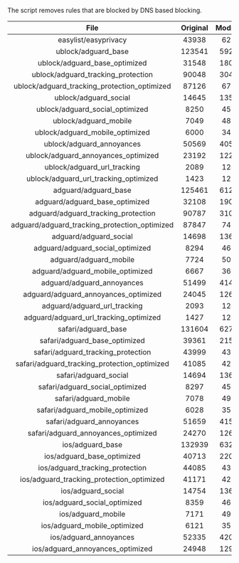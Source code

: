 The script removes rules that are blocked by DNS based blocking.


| File | Original | Modified |
|:----:|:-----:|:-----:|
| easylist/easyprivacy | 43938 | 6259 |
| ublock/adguard_base | 123541 | 59266 |
| ublock/adguard_base_optimized | 31548 | 18060 |
| ublock/adguard_tracking_protection | 90048 | 30406 |
| ublock/adguard_tracking_protection_optimized | 87126 | 6797 |
| ublock/adguard_social | 14645 | 13564 |
| ublock/adguard_social_optimized | 8250 | 4560 |
| ublock/adguard_mobile | 7049 | 4883 |
| ublock/adguard_mobile_optimized | 6000 | 3492 |
| ublock/adguard_annoyances | 50569 | 40567 |
| ublock/adguard_annoyances_optimized | 23192 | 12203 |
| ublock/adguard_url_tracking | 2089 | 1240 |
| ublock/adguard_url_tracking_optimized | 1423 | 1237 |
| adguard/adguard_base | 125461 | 61291 |
| adguard/adguard_base_optimized | 32108 | 19086 |
| adguard/adguard_tracking_protection | 90787 | 31091 |
| adguard/adguard_tracking_protection_optimized | 87847 | 7468 |
| adguard/adguard_social | 14698 | 13625 |
| adguard/adguard_social_optimized | 8294 | 4604 |
| adguard/adguard_mobile | 7724 | 5058 |
| adguard/adguard_mobile_optimized | 6667 | 3661 |
| adguard/adguard_annoyances | 51499 | 41419 |
| adguard/adguard_annoyances_optimized | 24045 | 12613 |
| adguard/adguard_url_tracking | 2093 | 1245 |
| adguard/adguard_url_tracking_optimized | 1427 | 1242 |
| safari/adguard_base | 131604 | 62710 |
| safari/adguard_base_optimized | 39361 | 21530 |
| safari/adguard_tracking_protection | 43999 | 4373 |
| safari/adguard_tracking_protection_optimized | 41085 | 4228 |
| safari/adguard_social | 14694 | 13615 |
| safari/adguard_social_optimized | 8297 | 4594 |
| safari/adguard_mobile | 7078 | 4919 |
| safari/adguard_mobile_optimized | 6028 | 3523 |
| safari/adguard_annoyances | 51659 | 41510 |
| safari/adguard_annoyances_optimized | 24270 | 12683 |
| ios/adguard_base | 132939 | 63227 |
| ios/adguard_base_optimized | 40713 | 22045 |
| ios/adguard_tracking_protection | 44085 | 4381 |
| ios/adguard_tracking_protection_optimized | 41171 | 4236 |
| ios/adguard_social | 14754 | 13647 |
| ios/adguard_social_optimized | 8359 | 4608 |
| ios/adguard_mobile | 7171 | 4960 |
| ios/adguard_mobile_optimized | 6121 | 3561 |
| ios/adguard_annoyances | 52335 | 42081 |
| ios/adguard_annoyances_optimized | 24948 | 12969 |